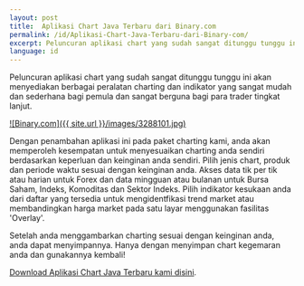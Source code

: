 ```yaml
---
layout: post
title:  Aplikasi Chart Java Terbaru dari Binary.com
permalink: /id/Aplikasi-Chart-Java-Terbaru-dari-Binary-com/
excerpt: Peluncuran aplikasi chart yang sudah sangat ditunggu tunggu ini akan menyediakan berbagai peralatan charting dan indikator yang sangat mudah dan sederhana bagi pemula dan sangat berguna bagi para trader tingkat lanjut.
language: id
---
```

Peluncuran aplikasi chart yang sudah sangat ditunggu tunggu ini akan menyediakan berbagai peralatan charting dan indikator yang sangat mudah dan sederhana bagi pemula dan sangat berguna bagi para trader tingkat lanjut.

[![Binary.com]({{ site.url }}/images/3288101.jpg)](https://www.binary.com/)

Dengan penambahan aplikasi ini pada paket charting kami, anda akan memperoleh kesempatan untuk menyesuaikan charting anda sendiri berdasarkan keperluan dan keinginan anda sendiri. Pilih jenis chart, produk dan periode waktu sesuai dengan keinginan anda. Akses data tik per tik atau harian untuk Forex dan data mingguan atau bulanan untuk Bursa Saham, Indeks, Komoditas dan Sektor Indeks. Pilih indikator kesukaan anda dari daftar yang tersedia untuk mengidentfikasi trend market atau membandingkan harga market pada satu layar menggunakan fasilitas 'Overlay'.

Setelah anda menggambarkan charting sesuai dengan keinginan anda, anda dapat menyimpannya. Hanya dengan menyimpan chart kegemaran anda dan gunakannya kembali!

[Download Aplikasi Chart Java Terbaru kami disini](https://www.binary.com/).
